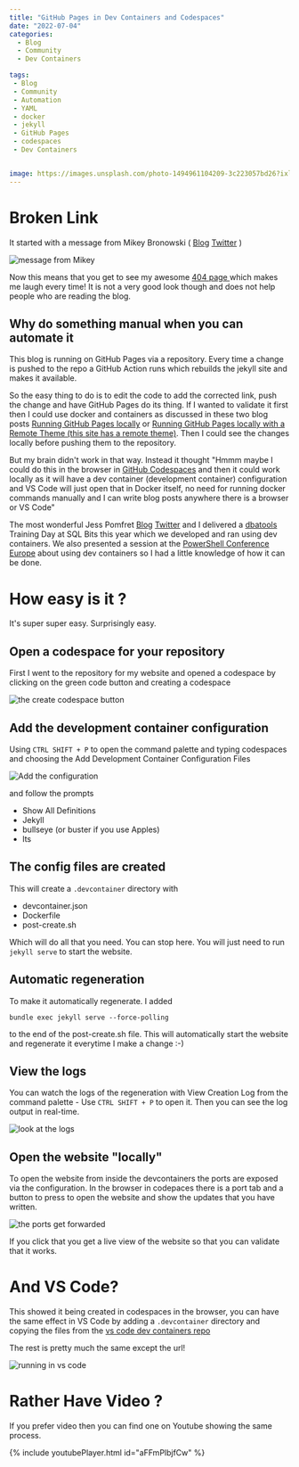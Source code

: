 ```yaml
---
title: "GitHub Pages in Dev Containers and Codespaces"
date: "2022-07-04" 
categories:
  - Blog
  - Community
  - Dev Containers

tags:
 - Blog
 - Community
 - Automation
 - YAML
 - docker
 - jekyll
 - GitHub Pages
 - codespaces
 - Dev Containers


image: https://images.unsplash.com/photo-1494961104209-3c223057bd26?ixlib=rb-1.2.1&ixid=MnwxMjA3fDB8MHxwaG90by1wYWdlfHx8fGVufDB8fHx8&auto=format&fit=crop&w=1102&q=80
---
```


# Broken Link

It started with a message from Mikey Bronowski ( [Blog](https://www.bronowski.it/blog/)  [Twitter](https://twitter.com/@MikeyBronowski) )  

![message from Mikey](assets/uploads/2022/07/mikey-dm.png)

Now this means that you get to see my awesome [404 page ](https://blog.robsewell.com/justsomethingsad) which makes me laugh every time! It is not a very good look though and does not help people who are reading the blog.  

## Why do something manual when you can automate it

This blog is running on GitHub Pages via a repository. Every time a change is pushed to the repo a GitHub Action runs which rebuilds the jekyll site and makes it available.

So the easy thing to do is to edit the code to add the corrected link, push the change and have GitHub Pages do its thing. If I wanted to validate it first then I could use docker and containers as discussed in these two blog posts [Running GitHub Pages locally](2021-04-11-locally-viewing-github-pages-new-data-saturdays.md) or [Running GitHub Pages locally with a Remote Theme (this site has a remote theme)](2021-04-15-locally-viewing-github-pages-locally-with-remote-theme.md). Then I could see the changes locally before pushing them to the repository.

But my brain didn't work in that way. Instead it thought "Hmmm maybe I could do this in the browser in [GitHub Codespaces](https://github.com/features/codespaces) and then it could work locally as it will have a dev container (development container) configuration and VS Code will just open that in Docker itself, no need for running docker commands manually and I can write blog posts anywhere there is a browser or VS Code"  

The most wonderful Jess Pomfret [Blog](https://jesspomfret.com) [Twitter](https://twitter.com/@jpomfret) and I delivered a [dbatools](https://dbatools.io) Training Day at SQL Bits this year which we developed and ran using dev containers. We also presented a session at the [PowerShell Conference Europe](psconf.eu) about using dev containers so I had a little knowledge of how it can be done.  

# How easy is it ?

It's super super easy. Surprisingly easy.  

## Open a codespace for your repository

First I went to the repository for my website and opened a codespace by clicking on the green code button and creating a codespace

![the create codespace button](assets/uploads/2022/07/create-codespace.png)

## Add the development container configuration

Using `CTRL SHIFT + P` to open the command palette and typing codespaces and choosing the Add Development Container Configuration Files

![Add the configuration](assets/uploads/2022/07/add-config.png)

and follow the prompts

- Show All Definitions
- Jekyll
- bullseye (or buster if you use Apples)
- lts

## The config files are created

This will create a `.devcontainer` directory with 
- devcontainer.json
- Dockerfile
- post-create.sh

Which will do all that you need. You can stop here. You will just need to run `jekyll serve` to start the website.

## Automatic regeneration

To make it automatically regenerate. I added  

`bundle exec jekyll serve --force-polling`

to the end of the post-create.sh file. This will automatically start the website and regenerate it everytime I make a change :-)

## View the logs

You can watch the logs of the regeneration with View Creation Log from the command palette - Use `CTRL SHIFT + P` to open it. Then you can see the log output in real-time.

![look at the logs](assets/uploads/2022/07/view-creation-log.png)

## Open the website "locally"

To open the website from inside the devcontainers the ports are exposed via the configuration. In the browser in codepaces there is a port tab and a button to press to open the website and show the updates that you have written.

![the ports get forwarded](assets/uploads/2022/07/port-forwards.png)

If you click that you get a live view of the website so that you can validate that it works.

# And VS Code?

This showed it being created in codespaces in the browser, you can have the same effect in VS Code by adding a `.devcontainer` directory and copying the files from the [vs code dev containers repo](https://github.com/microsoft/vscode-dev-containers/tree/v0.238.1/containers/jekyll/.devcontainer)

The rest is pretty much the same except the url!

![running in vs code](assets/uploads/2022/07/vscode.png)

# Rather Have Video ?

If you prefer video then you can find one on Youtube showing the same process. 

{% include youtubePlayer.html id="aFFmPlbjfCw" %}

